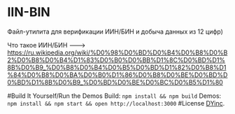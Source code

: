 # IIN-BIN
Файл-утилита для верификации ИИН/БИН и добыча данных из 12 цифр)

Что такое ИИН/БИН --->  https://ru.wikipedia.org/wiki/%D0%98%D0%BD%D0%B4%D0%B8%D0%B2%D0%B8%D0%B4%D1%83%D0%B0%D0%BB%D1%8C%D0%BD%D1%8B%D0%B9_%D0%B8%D0%B4%D0%B5%D0%BD%D1%82%D0%B8%D1%84%D0%B8%D0%BA%D0%B0%D1%86%D0%B8%D0%BE%D0%BD%D0%BD%D1%8B%D0%B9_%D0%BD%D0%BE%D0%BC%D0%B5%D1%80


#Build It Yourself/Run the Demos
Build: ```npm install && npm build```
Demos: ```npm install && npm start && open http://localhost:3000```
#License
[DYinc](http://dyinc.kz).